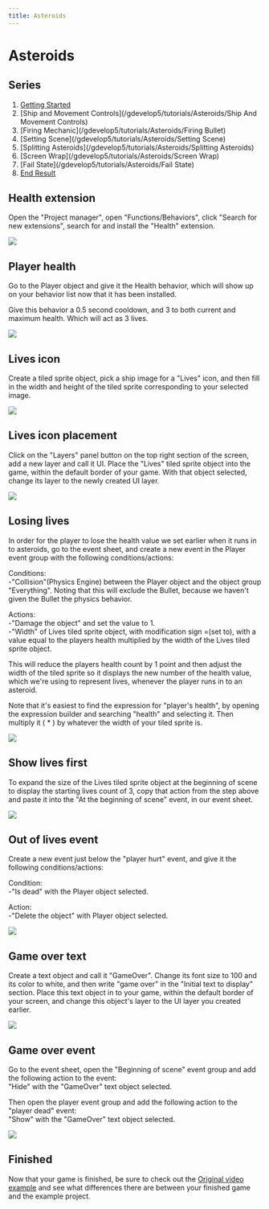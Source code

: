 ```yaml
---
title: Asteroids
---
```

# Asteroids

## Series

1. [Getting Started](/gdevelop5/tutorials/asteroids/start)
2. [Ship and Movement Controls](/gdevelop5/tutorials/Asteroids/Ship And Movement Controls)
3. [Firing Mechanic](/gdevelop5/tutorials/Asteroids/Firing Bullet)
4. [Setting Scene](/gdevelop5/tutorials/Asteroids/Setting Scene)
5. [Splitting Asteroids](/gdevelop5/tutorials/Asteroids/Splitting Asteroids)
6. [Screen Wrap](/gdevelop5/tutorials/Asteroids/Screen Wrap)
7. [Fail State](/gdevelop5/tutorials/Asteroids/Fail State)
8. [End Result](/gdevelop5/tutorials/end_result)

## Health extension

Open the "Project manager", open "Functions/Behaviors", click "Search for new extensions", search for and install the "Health" extension.

![](/gdevelop5/tutorials/asteroids/asteroids_gif_12_installing_health_extension.gif)

## Player health

Go to the Player object and give it the Health behavior, which will show up on your behavior list now that it has been installed.

Give this behavior a 0.5 second cooldown, and 3 to both current and maximum health. Which will act as 3 lives.

![](/gdevelop5/tutorials/asteroids/asteroids_gif_13_giving_player_health.gif)

## Lives icon

Create a tiled sprite object, pick a ship image for a "Lives" icon, and then fill in the width and height of the tiled sprite corresponding to your selected image.

![](/gdevelop5/tutorials/asteroids/fail_state/pasted/20220119-185438.png)

## Lives icon placement

Click on the "Layers" panel button on the top right section of the screen, add a new layer and call it UI. Place the "Lives" tiled sprite object into the game, within the default border of your game. With that object selected, change its layer to the newly created UI layer.

![](/gdevelop5/tutorials/asteroids/asteroids_gif_14_putting_the_lives_icon_on_ui_layer.gif)

## Losing lives

In order for the player to lose the health value we set earlier when it runs in to asteroids, go to the event sheet, and create a new event in the Player event group with the following conditions/actions:

Conditions:  
-"Collision"(Physics Engine) between the Player object and the object group "Everything". Noting that this will exclude the Bullet, because we haven't given the Bullet the physics behavior.

Actions:  
-"Damage the object" and set the value to 1.  
-"Width" of Lives tiled sprite object, with modification sign =(set to), with a value equal to the players health multiplied by the width of the Lives tiled sprite object.

This will reduce the players health count by 1 point and then adjust the width of the tiled sprite so it displays the new number of the health value, which we're using to represent lives, whenever the player runs in to an asteroid.

Note that it's easiest to find the expression for "player's health", by opening the expression builder and searching "health" and selecting it. Then multiply it ( * ) by whatever the width of your tiled sprite is.

![](/gdevelop5/tutorials/asteroids/fail_state/pasted/20220119-190604.png)

## Show lives first

To expand the size of the Lives tiled sprite object at the beginning of scene to display the starting lives count of 3, copy that action from the step above and paste it into the "At the beginning of scene" event, in our event sheet.

![](/gdevelop5/tutorials/asteroids/fail_state/pasted/20220119-232141.png)

## Out of lives event

Create a new event just below the "player hurt" event, and give it the following conditions/actions:

Condition:  
-"Is dead" with the Player object selected.

Action:  
-"Delete the object" with Player object selected.

![](/gdevelop5/tutorials/asteroids/fail_state/pasted/20220119-191521.png)

## Game over text

Create a text object and call it "GameOver". Change its font size to 100 and its color to white, and then write "game over" in the "Initial text to display" section. Place this text object in to your game, within the default border of your screen, and change this object's layer to the UI layer you created earlier.

![](/gdevelop5/tutorials/asteroids/asteroids_gif_15_putting_game_over_text_in_screen.gif)

## Game over event

Go to the event sheet, open the "Beginning of scene" event group and add the following action to the event:  
"Hide" with the "GameOver" text object selected.

Then open the player event group and add the following action to the "player dead" event:  
"Show" with the "GameOver" text object selected.

![](/gdevelop5/tutorials/asteroids/asteroids_gif_16_show_and_hide_game_over.gif)

## Finished

Now that your game is finished, be sure to check out the [Original video example](/gdevelop5/tutorials/end_result) and see what differences there are between your finished game and the example project. 